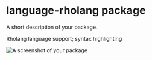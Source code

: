 # language-rholang package

A short description of your package.

Rholang language support; syntax highlighting

![A screenshot of your package](https://f.cloud.github.com/assets/69169/2290250/c35d867a-a017-11e3-86be-cd7c5bf3ff9b.gif)
